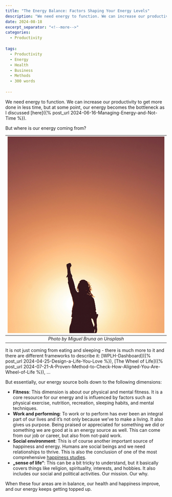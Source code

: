 ```yaml
---
title: "The Energy Balance: Factors Shaping Your Energy Levels"
description: "We need energy to function. We can increase our productivity to get more done in less time, but at some point, our energy becomes the bottleneck as I discussed in a recent article. But where is our energy coming from?"
date: 2024-08-18
excerpt_separator: "<!--more-->"
categories:
  - Productivity

tags:
  - Productivity
  - Energy
  - Health
  - Business
  - Methods
  - 300 words

---
```


We need energy to function. We can increase our productivity to get more done in less time, but at some point, our energy becomes the bottleneck as I discussed [here]({% post_url 2024-06-16-Managing-Energy-and-Not-Time %}).

But where is our energy coming from?

| ![image](/assets/images/miguel-bruna-powerandenergy-unsplash.jpg) |
|:--:|
| *Photo by Miguel Bruna on Unsplash* |

It is not just coming from eating and sleeping - there is much more to it and there are different frameworks to describe it: [WPLH-Dashboard]({% post_url 2024-04-25-Design-a-Life-You-Love %}), [The Wheel of Life]({% post_url 2024-07-21-A-Proven-Method-to-Check-How-Aligned-You-Are-Wheel-of-Life %}), …

But essentially, our energy source boils down to the following dimensions:

- **Fitness**: This dimension is about our physical and mental fitness. It is a core resource for our energy and is influenced by factors such as physical exercise, nutrition, recreation, sleeping habits, and mental techniques.
- **Work and performing**: To work or to perform has ever been an integral part of our lives and it’s not only because we’ve to make a living. It also gives us purpose. Being praised or appreciated for something we did or something we are good at is an energy source as well. This can come from our job or career, but also from not-paid work.
- **Social environment**: This is of course another important source of happiness and energy. Humans are social beings and we need relationships to thrive. This is also the conclusion of one of the most comprehensive [happiness studies](https://www.youtube.com/watch?v=8KkKuTCFvzI).
- **„sense of life“**: This can be a bit tricky to understand, but it basically covers things like religion, spirituality, interests, and hobbies. It also includes our social and political activities. Our mission. Our why.

When these four areas are in balance, our health and happiness improve, and our energy keeps getting topped up.